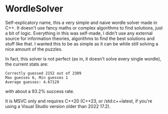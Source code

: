 # WordleSolver

Self-explicatory name, this a very simple and naive wordle solver made in C++.
It doesn't use fancy maths or complex algorithms to find solutions, just a bit of logic.
Everything in this was self-made, I didn't use any external source for information theories, algorithms to find the best solutions and stuff like that. 
I wanted this to be as simple as it can be while still solving a nice amount of the puzzles.

In fact, this solver is not perfect (as in, it doesn't solve every single wordle), the current stats are:
```
Correctly guessed 2152 out of 2309
Max guesses 6, Min guesses 1
Average guesses: 4.67129
```
with about a 93.2% success rate.

It is MSVC only and requires C++20 (C++23, or /std:c++latest, if you're using a Visual Studio version older than 2022 17.2).